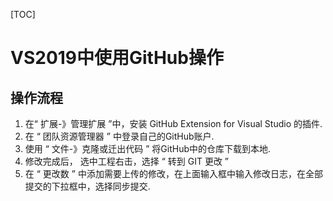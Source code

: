 [TOC]

# VS2019中使用GitHub操作

## 操作流程

1. 在“ 扩展-》管理扩展 ”中，安装 GitHub Extension for Visual Studio 的插件.
2. 在 “ 团队资源管理器 ” 中登录自己的GitHub账户.
3. 使用 “ 文件-》克隆或迁出代码 ” 将GitHub中的仓库下载到本地.
4. 修改完成后， 选中工程右击，选择 “ 转到 GIT 更改 ”
5. 在 “ 更改数 ” 中添加需要上传的修改，在上面输入框中输入修改日志，在全部提交的下拉框中，选择同步提交.